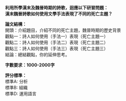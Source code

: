 **利用所學漢末及魏晉時期的詩歌，迴應以下研習問題：**  
**漢末魏晉詩歌如何使用文學手法表現了不同的死亡主題？**

**論文結構：**  
開頭：介紹題目，介紹不同的死亡主題，魏晉時期的歷史背景  
觀點一：詩人如何使用（手法一）表現（死亡主題一）  
觀點二：詩人如何使用（手法二）表現（死亡主題二）  
觀點三：詩人如何使用（手法三）表現（死亡主題三）  
結論：總結觀點，你的延伸思考。

**字數要求：1000-2000字**

**評分標準：**  
標準A: 分析  
標準B: 組織  
標準D: 運用語言